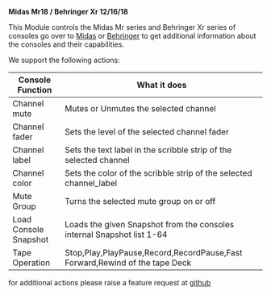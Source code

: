 **Midas Mr18 / Behringer Xr 12/16/18**

This Module controls the Midas Mr series and Behringer Xr series of consoles
go over to [Midas](http://www.musictri.be/Categories/Midas/Mixers/Digital/M32/p/P0B3I) or [Behringer](http://www.musictri.be/Categories/Behringer/Mixers/Digital/X32/p/P0ASF)
to get additional information about the consoles and their capabilities.

We support the following actions:

Console Function | What it does
-----------------|---------------
Channel mute | Mutes or Unmutes the selected channel
Channel fader | Sets the level of the selected channel fader
Channel label | Sets the text label in the scribble strip of the selected channel
Channel color | Sets the color of the scribble strip of the selected channel_label
Mute Group | Turns the selected mute group on or off
Load Console Snapshot | Loads the given Snapshot from the consoles internal Snapshot list 1-64
Tape Operation | Stop,Play,PlayPause,Record,RecordPause,Fast Forward,Rewind of the tape Deck


for additional actions please raise a feature request at [github](https://github.com/bitfocus/companion)
